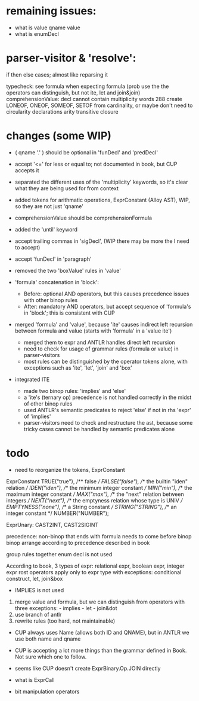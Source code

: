 # remaining issues:
- what is value qname value
- what is enumDecl

# parser-visitor & 'resolve':
if then else cases; almost like reparsing it

typecheck: see formula when expecting formula (prob use the the operators can distinguish, but not ite, let and join&join)
comprehensionValue: decl cannot contain multiplicity words 288
create LONEOF, ONEOF, SOMEOF, SETOF from cardinality, or maybe don't need to
circularity
declarations
arity
transitive closure

# changes (some WIP)
- ( qname '.' ) should be optional in 'funDecl' and 'predDecl'
- accept '<=' for less or equal to; not documented in book, but CUP accepts it
- separated the different uses of the 'multiplicity' keywords, so it's clear what they are being used for from context
- added tokens for arithmatic operations, ExprConstant (Alloy AST), WIP, so they are not just 'qname'
- comprehensionValue should be comprehensionFormula
- added the 'until' keyword
- accept trailing commas in 'sigDecl', (WIP there may be more the I need to accept)
- accept 'funDecl' in 'paragraph'
- removed the two 'boxValue' rules in 'value'

- 'formula' concatenation in 'block': 
    - Before: optional AND operators, but this causes precedence issues with other binop rules
    - After: mandatory AND operators, but accept sequence of 'formula's in 'block'; this is consistent with CUP
- merged 'formula' and 'value', because 'ite' causes indirect left recursion between formula and value (starts with 'formula' in a 'value ite')
    - merged them to expr and ANTLR handles direct left recursion
    - need to check for usage of grammar rules (formula or value) in parser-visitors
    - most rules can be distinguished by the operator tokens alone, with exceptions such as 'ite', 'let', 'join' and 'box'
- integrated ITE
    - made two binop rules: 'implies' and 'else'
    - a 'ite's (ternary op) precedence is not handled correctly in the midst of other binop rules
    - used ANTLR's semantic predicates to reject 'else' if not in rhs 'expr' of 'implies'
    - parser-visitors need to check and restructure the ast, because some tricky cases cannot be handled by semantic predicates alone

# todo
- need to reorganize the tokens, ExprConstant

ExprConstant
                    TRUE("true"),
                    /** false */
                    FALSE("false"),
                    /** the builtin "iden" relation */
                    IDEN("iden"),
                    /** the minimum integer constant */
                    MIN("min"),
                    /** the maximum integer constant */
                    MAX("max"),
                    /** the "next" relation between integers */
                    NEXT("next"),
                    /** the emptyness relation whose type is UNIV */
                    EMPTYNESS("none"),
                    /** a String constant */
                    STRING("STRING"),
                    /** an integer constant */
                    NUMBER("NUMBER");

ExprUnary: CAST2INT, CAST2SIGINT


precedence:
non-binop that ends with formula needs to come before binop
binop arrange according to precedence described in book



group rules together
enum decl is not used

According to book, 
3 types of expr: relational expr, boolean expr, integer expr
rost operators apply only to expr type with exceptions: conditional construct, let, join&box

- IMPLIES is not used
1) merge value and formula, but we can distinguish from operators
    with three exceptions:
        - implies
        - let
        - join&dot
2) use branch of antlr
3) rewrite rules (too hard, not maintainable)

- CUP always uses Name (allows both ID and QNAME), but in ANTLR we use both name and qname
- CUP is accepting a lot more things than the grammar defined in Book. Not sure which one to follow.

- seems like CUP doesn't create ExprBinary.Op.JOIN directly
- what is ExprCall

- bit manipulation operators


